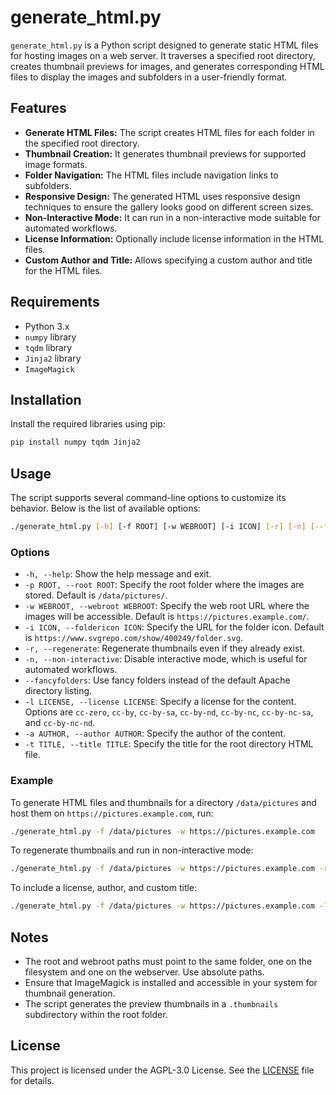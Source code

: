 # generate_html.py

`generate_html.py` is a Python script designed to generate static HTML files for hosting images on a web server. It traverses a specified root directory, creates thumbnail previews for images, and generates corresponding HTML files to display the images and subfolders in a user-friendly format.

## Features

- **Generate HTML Files:** The script creates HTML files for each folder in the specified root directory.
- **Thumbnail Creation:** It generates thumbnail previews for supported image formats.
- **Folder Navigation:** The HTML files include navigation links to subfolders.
- **Responsive Design:** The generated HTML uses responsive design techniques to ensure the gallery looks good on different screen sizes.
- **Non-Interactive Mode:** It can run in a non-interactive mode suitable for automated workflows.
- **License Information:** Optionally include license information in the HTML files.
- **Custom Author and Title:** Allows specifying a custom author and title for the HTML files.

## Requirements

- Python 3.x
- `numpy` library
- `tqdm` library
- `Jinja2` library
- `ImageMagick`

## Installation

Install the required libraries using pip:

```sh
pip install numpy tqdm Jinja2
```

## Usage

The script supports several command-line options to customize its behavior. Below is the list of available options:

```sh
./generate_html.py [-h] [-f ROOT] [-w WEBROOT] [-i ICON] [-r] [-n] [--fancyfolders] [-l LICENSE] [-a AUTHOR] [-t TITLE]
```

### Options

- `-h, --help`: Show the help message and exit.
- `-p ROOT, --root ROOT`: Specify the root folder where the images are stored. Default is `/data/pictures/`.
- `-w WEBROOT, --webroot WEBROOT`: Specify the web root URL where the images will be accessible. Default is `https://pictures.example.com/`.
- `-i ICON, --foldericon ICON`: Specify the URL for the folder icon. Default is `https://www.svgrepo.com/show/400249/folder.svg`.
- `-r, --regenerate`: Regenerate thumbnails even if they already exist.
- `-n, --non-interactive`: Disable interactive mode, which is useful for automated workflows.
- `--fancyfolders`: Use fancy folders instead of the default Apache directory listing.
- `-l LICENSE, --license LICENSE`: Specify a license for the content. Options are `cc-zero`, `cc-by`, `cc-by-sa`, `cc-by-nd`, `cc-by-nc`, `cc-by-nc-sa`, and `cc-by-nc-nd`.
- `-a AUTHOR, --author AUTHOR`: Specify the author of the content.
- `-t TITLE, --title TITLE`: Specify the title for the root directory HTML file.

### Example

To generate HTML files and thumbnails for a directory `/data/pictures` and host them on `https://pictures.example.com`, run:

```sh
./generate_html.py -f /data/pictures -w https://pictures.example.com
```

To regenerate thumbnails and run in non-interactive mode:

```sh
./generate_html.py -f /data/pictures -w https://pictures.example.com -r -n
```

To include a license, author, and custom title:

```sh
./generate_html.py -f /data/pictures -w https://pictures.example.com -l cc-by -a "John Doe" -t "My Photo Gallery"
```

## Notes

- The root and webroot paths must point to the same folder, one on the filesystem and one on the webserver. Use absolute paths.
- Ensure that ImageMagick is installed and accessible in your system for thumbnail generation.
- The script generates the preview thumbnails in a `.thumbnails` subdirectory within the root folder.

## License

This project is licensed under the AGPL-3.0 License. See the [LICENSE](LICENSE) file for details.
